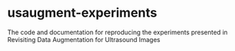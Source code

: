 # usaugment-experiments
The code and documentation for reproducing the experiments presented in Revisiting Data Augmentation for Ultrasound Images
